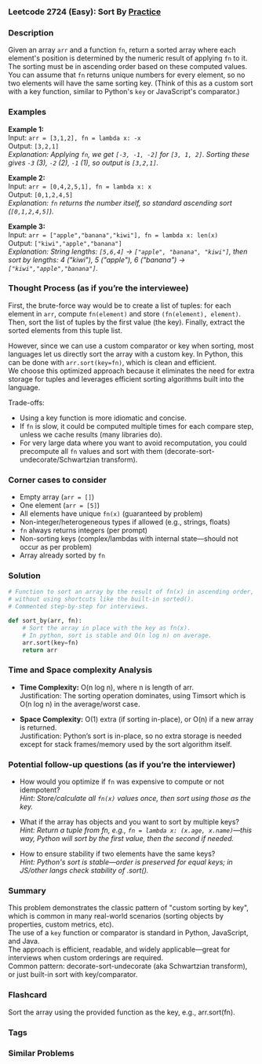 ### Leetcode 2724 (Easy): Sort By [Practice](https://leetcode.com/problems/sort-by)

### Description  
Given an array `arr` and a function `fn`, return a sorted array where each element's position is determined by the numeric result of applying `fn` to it. The sorting must be in ascending order based on these computed values. You can assume that `fn` returns unique numbers for every element, so no two elements will have the same sorting key. (Think of this as a custom sort with a key function, similar to Python's `key` or JavaScript's comparator.)

### Examples  

**Example 1:**  
Input: `arr = [3,1,2], fn = lambda x: -x`  
Output: `[3,2,1]`  
*Explanation: Applying `fn`, we get `[-3, -1, -2]` for `[3, 1, 2]`. Sorting these gives `-3` (3), `-2` (2), `-1` (1), so output is `[3,2,1]`.*

**Example 2:**  
Input: `arr = [0,4,2,5,1], fn = lambda x: x`  
Output: `[0,1,2,4,5]`  
*Explanation: `fn` returns the number itself, so standard ascending sort (`[0,1,2,4,5]`).*

**Example 3:**  
Input: `arr = ["apple","banana","kiwi"], fn = lambda x: len(x)`  
Output: `["kiwi","apple","banana"]`  
*Explanation: String lengths: `[5,6,4]` → `["apple", "banana", "kiwi"]`, then sort by lengths: 4 ("kiwi"), 5 ("apple"), 6 ("banana") → `["kiwi","apple","banana"]`.*

### Thought Process (as if you’re the interviewee)  
First, the brute-force way would be to create a list of tuples: for each element in `arr`, compute `fn(element)` and store `(fn(element), element)`. Then, sort the list of tuples by the first value (the key). Finally, extract the sorted elements from this tuple list.

However, since we can use a custom comparator or key when sorting, most languages let us directly sort the array with a custom key. In Python, this can be done with `arr.sort(key=fn)`, which is clean and efficient.  
We choose this optimized approach because it eliminates the need for extra storage for tuples and leverages efficient sorting algorithms built into the language.

Trade-offs:  
- Using a key function is more idiomatic and concise.  
- If `fn` is slow, it could be computed multiple times for each compare step, unless we cache results (many libraries do).
- For very large data where you want to avoid recomputation, you could precompute all `fn` values and sort with them (decorate-sort-undecorate/Schwartzian transform).

### Corner cases to consider  
- Empty array (`arr = []`)
- One element (`arr = [5]`)
- All elements have unique `fn(x)` (guaranteed by problem)
- Non-integer/heterogeneous types if allowed (e.g., strings, floats)
- `fn` always returns integers (per prompt)
- Non-sorting keys (complex/lambdas with internal state—should not occur as per problem)
- Array already sorted by `fn`

### Solution

```python
# Function to sort an array by the result of fn(x) in ascending order,
# without using shortcuts like the built-in sorted().
# Commented step-by-step for interviews.

def sort_by(arr, fn):
    # Sort the array in place with the key as fn(x).
    # In python, sort is stable and O(n log n) on average.
    arr.sort(key=fn)
    return arr
```

### Time and Space complexity Analysis  

- **Time Complexity:** O(n log n), where n is length of arr.  
  Justification: The sorting operation dominates, using Timsort which is O(n log n) in the average/worst case.

- **Space Complexity:** O(1) extra (if sorting in-place), or O(n) if a new array is returned.  
  Justification: Python’s sort is in-place, so no extra storage is needed except for stack frames/memory used by the sort algorithm itself.

### Potential follow-up questions (as if you’re the interviewer)  

- How would you optimize if `fn` was expensive to compute or not idempotent?  
  *Hint: Store/calculate all `fn(x)` values once, then sort using those as the key.*

- What if the array has objects and you want to sort by multiple keys?  
  *Hint: Return a tuple from fn, e.g., `fn = lambda x: (x.age, x.name)`—this way, Python will sort by the first value, then the second if needed.*

- How to ensure stability if two elements have the same keys?  
  *Hint: Python's sort is stable—order is preserved for equal keys; in JS/other langs check stability of .sort().*

### Summary
This problem demonstrates the classic pattern of "custom sorting by key", which is common in many real-world scenarios (sorting objects by properties, custom metrics, etc).  
The use of a `key` function or comparator is standard in Python, JavaScript, and Java.  
The approach is efficient, readable, and widely applicable—great for interviews when custom orderings are required.  
Common pattern: decorate-sort-undecorate (aka Schwartzian transform), or just built-in sort with key/comparator.


### Flashcard
Sort the array using the provided function as the key, e.g., arr.sort(fn).

### Tags

### Similar Problems
